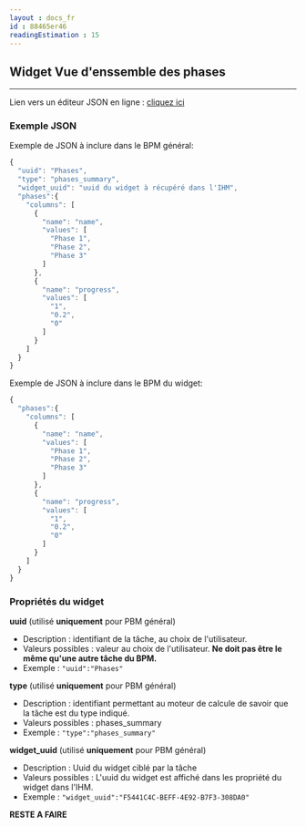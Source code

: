 ```yaml
---
layout : docs_fr
id : 88465er46
readingEstimation : 15
---
```


## Widget Vue d'enssemble des phases
------------------------

Lien vers un éditeur JSON en ligne : [cliquez ici](https://jsoneditoronline.org) 

### Exemple JSON

Exemple de JSON à inclure dans le BPM général:

```javascript
{
  "uuid": "Phases",
  "type": "phases_summary",
  "widget_uuid": "uuid du widget à récupéré dans l'IHM",
  "phases":{
    "columns": [
      {
        "name": "name",
        "values": [
          "Phase 1",
          "Phase 2",
          "Phase 3"
        ]
      },
      {
        "name": "progress",
        "values": [
          "1",
          "0.2",
          "0"
        ]
      }
    ]
  } 
}
```

Exemple de JSON à inclure dans le BPM du widget:

```javascript
{
  "phases":{
    "columns": [
      {
        "name": "name",
        "values": [
          "Phase 1",
          "Phase 2",
          "Phase 3"
        ]
      },
      {
        "name": "progress",
        "values": [
          "1",
          "0.2",
          "0"
        ]
      }
    ]
  } 
}
```

### Propriétés du widget

**uuid** (utilisé **uniquement** pour PBM général) 
* Description : identifiant de la tâche, au choix de l'utilisateur.
* Valeurs possibles : valeur au choix de l'utilisateur. **Ne doit pas être le même qu'une autre tâche du BPM.**
* Exemple : ```"uuid":"Phases"```

**type** (utilisé **uniquement** pour PBM général) 
* Description : identifiant permettant au moteur de calcule de savoir que la tâche est du type indiqué.
* Valeurs possibles : phases_summary 
* Exemple : ```"type":"phases_summary"```

**widget_uuid** (utilisé **uniquement** pour PBM général) 
* Description : Uuid du widget ciblé par la tâche
* Valeurs possibles : L'uuid du widget est affiché dans les propriété du widget dans l'IHM. 
* Exemple : ```"widget_uuid":"F5441C4C-BEFF-4E92-B7F3-308DA0"```

**RESTE A FAIRE**
